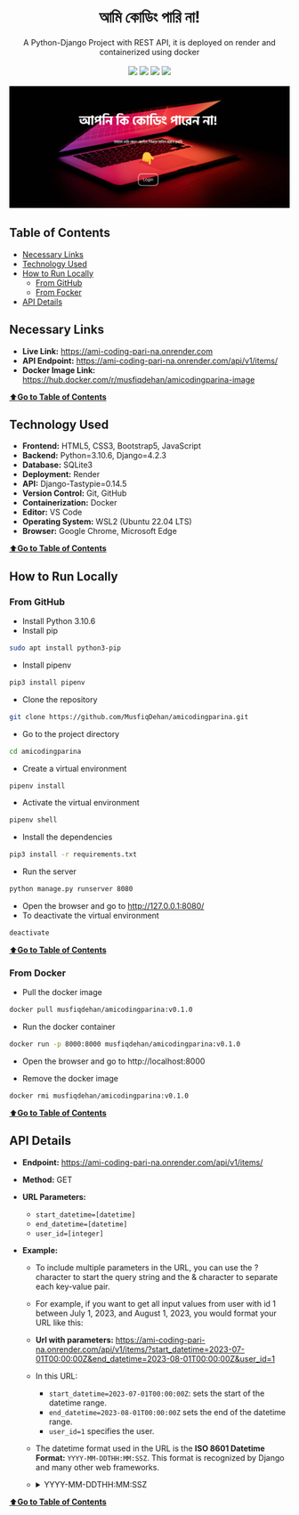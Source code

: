 <div align="center">
    <h1>আমি কোডিং পারি না!</h1>
    A Python-Django Project with REST API, it is deployed on render and containerized using docker
    <br>
    <br>
    <img src="https://img.shields.io/badge/Python-FFD43B?style=for-the-badge&logo=python&logoColor=blue">
    <img src="https://img.shields.io/badge/Django-092E20?style=for-the-badge&logo=django&logoColor=green">
    <img src="https://img.shields.io/badge/Docker-2CA5E0?style=for-the-badge&logo=docker&logoColor=white">
    <img src="https://img.shields.io/badge/Render-46E3B7?style=for-the-badge&logo=render&logoColor=white">
    <br>
    <br>
    <img src="static/homepage.png">
</div>

## Table of Contents

- [Necessary Links](#necessary-links)
- [Technology Used](#technology-used)
- [How to Run Locally](#how-to-run-locally) 
    - [From GitHub](#from-github)
    - [From Focker](#from-docker)
- [API Details](#api-details)

## Necessary Links

- **Live Link:** https://ami-coding-pari-na.onrender.com
- **API Endpoint:** https://ami-coding-pari-na.onrender.com/api/v1/items/
- **Docker Image Link:** https://hub.docker.com/r/musfiqdehan/amicodingparina-image

[⬆️**Go to Table of Contents**](#table-of-contents)

## Technology Used

- **Frontend:** HTML5, CSS3, Bootstrap5, JavaScript
- **Backend:** Python=3.10.6, Django=4.2.3
- **Database:** SQLite3
- **Deployment:** Render
- **API:** Django-Tastypie=0.14.5
- **Version Control:** Git, GitHub
- **Containerization:** Docker
- **Editor:** VS Code
- **Operating System:** WSL2 (Ubuntu 22.04 LTS)
- **Browser:** Google Chrome, Microsoft Edge

[⬆️**Go to Table of Contents**](#table-of-contents)


## How to Run Locally

### From GitHub

- Install Python 3.10.6
- Install pip
```bash
sudo apt install python3-pip
```
- Install pipenv
```bash
pip3 install pipenv
```

- Clone the repository
```bash
git clone https://github.com/MusfiqDehan/amicodingparina.git
```
- Go to the project directory
```bash
cd amicodingparina
```

- Create a virtual environment
```bash
pipenv install
```
- Activate the virtual environment
```bash
pipenv shell
```
- Install the dependencies
```bash
pip3 install -r requirements.txt
```
- Run the server
```bash
python manage.py runserver 8080
```
- Open the browser and go to http://127.0.0.1:8080/
- To deactivate the virtual environment
```bash
deactivate
```

[⬆️**Go to Table of Contents**](#table-of-contents)

### From Docker

- Pull the docker image
```bash
docker pull musfiqdehan/amicodingparina:v0.1.0
``` 
- Run the docker container
```bash
docker run -p 8000:8000 musfiqdehan/amicodingparina:v0.1.0
```
- Open the browser and go to http://localhost:8000

- Remove the docker image
```bash
docker rmi musfiqdehan/amicodingparina:v0.1.0
```

[⬆️**Go to Table of Contents**](#table-of-contents)


## API Details

- **Endpoint:** https://ami-coding-pari-na.onrender.com/api/v1/items/
- **Method:** GET
- **URL Parameters:** 
    - `start_datetime=[datetime]`
    - `end_datetime=[datetime]`
    - `user_id=[integer]`
- **Example:** 

    - To include multiple parameters in the URL, you can use the ? character to start the query string and the & character to separate each key-value pair.

    - For example, if you want to get all input values from user with id 1 between July 1, 2023, and August 1, 2023, you would format your URL like this:

    - **Url with parameters:** https://ami-coding-pari-na.onrender.com/api/v1/items/?start_datetime=2023-07-01T00:00:00Z&end_datetime=2023-08-01T00:00:00Z&user_id=1

    - In this URL:

        - `start_datetime=2023-07-01T00:00:00Z`: sets the start of the datetime range.
        - `end_datetime=2023-08-01T00:00:00Z` sets the end of the datetime range.
        - `user_id=1` specifies the user.

    - The datetime format used in the URL is the **ISO 8601 Datetime Format:** `YYYY-MM-DDTHH:MM:SSZ`. This format is recognized by Django and many other web frameworks.
    
    - <details>
        <summary>YYYY-MM-DDTHH:MM:SSZ</summary>
        Each character in this string has a specific meaning:

        `YYYY`: Represents a four-digit year. For example, 2023.

        `MM`: Represents a two-digit month. For example, 07 for July.

        `DD`: Represents a two-digit day of the month. For example, 24 for the 24th day of the month.

        `T`: Is a delimiter that separates the date from the time.

        `HH`: Represents a two-digit hour in 24-hour format. For example, 13 for 1 PM.

        `MM`: Represents a two-digit minute. For example, 30 for half-past the hour.

        `SS`: Represents a two-digit second. For example, 45 for 45 seconds past the minute.

        `Z`: Indicates that the time is in Coordinated Universal Time (UTC). In other words, it is a 0 offset, equivalent to writing the time as "2012-02-09T12:22:09.144+0:00".

    </details>

[⬆️**Go to Table of Contents**](#table-of-contents)


